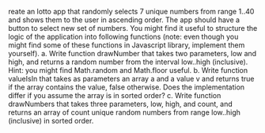 reate an lotto app that randomly selects 7 unique numbers from range 1..40 and shows them to the user in ascending order. The app should have a button to select new set of numbers. You might find it useful to structure the logic of the application into following functions (note: even though you might find some of these functions in Javascript library, implement them yourself).
a. Write function drawNumber that takes two parameters, low and high, and returns a random number from the interval low..high (inclusive). Hint: you might find Math.random and Math.floor useful.
b. Write function valueIsIn that takes as parameters an array a and a value v and returns true if the array contains the value, false otherwise. Does the implementation differ if you assume the array is in sorted order?
c. Write function drawNumbers that takes three parameters, low, high, and count, and returns an array of count unique random numbers from range low..high (inclusive) in sorted order.
